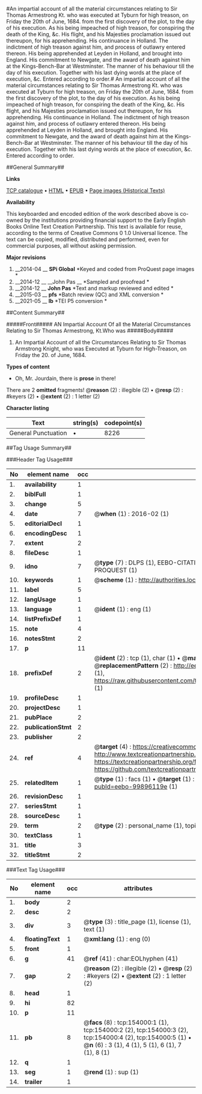 #An impartial account of all the material circumstances relating to Sir Thomas Armestrong Kt. who was executed at Tyburn for high treason, on Friday the 20th of June, 1684. from the first discovery of the plot, to the day of his execution. As his being impeached of high treason, for conspiring the death of the King, &c. His flight, and his Majesties proclamation issued out thereupon, for his apprehending. His continuance in Holland. The indictment of high treason against him, and process of outlawry entered thereon. His being apprehended at Leyden in Holland, and brought into England. His commitment to Newgate, and the award of death against him at the Kings-Bench-Bar at Westminster. The manner of his behaviour till the day of his execution. Together with his last dying words at the place of execution, &c. Entered according to order.#
An impartial account of all the material circumstances relating to Sir Thomas Armestrong Kt. who was executed at Tyburn for high treason, on Friday the 20th of June, 1684. from the first discovery of the plot, to the day of his execution. As his being impeached of high treason, for conspiring the death of the King, &c. His flight, and his Majesties proclamation issued out thereupon, for his apprehending. His continuance in Holland. The indictment of high treason against him, and process of outlawry entered thereon. His being apprehended at Leyden in Holland, and brought into England. His commitment to Newgate, and the award of death against him at the Kings-Bench-Bar at Westminster. The manner of his behaviour till the day of his execution. Together with his last dying words at the place of execution, &c. Entered according to order.

##General Summary##

**Links**

[TCP catalogue](http://www.ota.ox.ac.uk/tcp/)  • 
[HTML](http://tei.it.ox.ac.uk/tcp/Texts-HTML/free/A87/A87322.html)  • 
[EPUB](http://tei.it.ox.ac.uk/tcp/Texts-EPUB/free/A87/A87322.epub) • 
[Page images (Historical Texts)](https://historicaltexts.jisc.ac.uk/eebo-99896119e)

**Availability**

This keyboarded and encoded edition of the work described above is co-owned by the
    institutions providing financial support to the Early English Books Online Text Creation
    Partnership. This text is available for reuse, according to the terms of  Creative Commons 0 1.0 Universal
    licence. The text can be copied, modified, distributed and performed, even for commercial
    purposes, all without asking permission.

**Major revisions**

1. __2014-04 __ __SPi Global__ *Keyed and coded from ProQuest page images *
1. __2014-12 __ __John Pas __ *Sampled and proofread *
1. __2014-12 __ __John Pas__ *Text and markup reviewed and edited *
1. __2015-03 __ __pfs__ *Batch review (QC) and XML conversion *
1. __2021-05 __ __lb__ *TEI P5 conversion *

##Content Summary##

#####Front#####
AN Impartial Account Of all the Material Circumstances Relating to Sir Thomas Armestrong, Kt.Who was
#####Body#####

1. An Impartial Account of all the Circumstances Relating to Sir Thomas Armstrong Knight, who was Executed at Tyburn for High-Treason, on Friday the 20. of June, 1684.

**Types of content**

  * Oh, Mr. Jourdain, there is **prose** in there!

There are 2 **omitted** fragments! 
 @__reason__ (2) : illegible (2)  •  @__resp__ (2) : #keyers (2)  •  @__extent__ (2) : 1 letter (2)

**Character listing**


|Text|string(s)|codepoint(s)|
|---|---|---|
|General Punctuation|•|8226|

##Tag Usage Summary##

###Header Tag Usage###

|No|element name|occ|attributes|
|---|---|---|---|
|1.|__availability__|1||
|2.|__biblFull__|1||
|3.|__change__|5||
|4.|__date__|7| @__when__ (1) : 2016-02 (1)|
|5.|__editorialDecl__|1||
|6.|__encodingDesc__|1||
|7.|__extent__|2||
|8.|__fileDesc__|1||
|9.|__idno__|7| @__type__ (7) : DLPS (1), EEBO-CITATION (1), VID (1), EEBO-PROQUEST (1), STC (2), PROQUEST (1)|
|10.|__keywords__|1| @__scheme__ (1) : http://authorities.loc.gov/ (1)|
|11.|__label__|5||
|12.|__langUsage__|1||
|13.|__language__|1| @__ident__ (1) : eng (1)|
|14.|__listPrefixDef__|1||
|15.|__note__|4||
|16.|__notesStmt__|2||
|17.|__p__|11||
|18.|__prefixDef__|2| @__ident__ (2) : tcp (1), char (1)  •  @__matchPattern__ (2) : ([0-9\-]+):([0-9IVX]+) (1), (.+) (1)  •  @__replacementPattern__ (2) : http://eebo.chadwyck.com/downloadtiff?vid=$1&page=$2 (1), https://raw.githubusercontent.com/textcreationpartnership/Texts/master/tcpchars.xml#$1 (1)|
|19.|__profileDesc__|1||
|20.|__projectDesc__|1||
|21.|__pubPlace__|2||
|22.|__publicationStmt__|2||
|23.|__publisher__|2||
|24.|__ref__|4| @__target__ (4) : https://creativecommons.org/publicdomain/zero/1.0/ (1), http://www.textcreationpartnership.org/docs/. (1), https://textcreationpartnership.org/faq/#faq05 (1), https://github.com/textcreationpartnership (1)|
|25.|__relatedItem__|1| @__type__ (1) : facs (1)  •  @__target__ (1) : https://data.historicaltexts.jisc.ac.uk/view?pubId=eebo-99896119e (1)|
|26.|__revisionDesc__|1||
|27.|__seriesStmt__|1||
|28.|__sourceDesc__|1||
|29.|__term__|2| @__type__ (2) : personal_name (1), topical_term (1)|
|30.|__textClass__|1||
|31.|__title__|3||
|32.|__titleStmt__|2||


###Text Tag Usage###

|No|element name|occ|attributes|
|---|---|---|---|
|1.|__body__|2||
|2.|__desc__|2||
|3.|__div__|3| @__type__ (3) : title_page (1), license (1), text (1)|
|4.|__floatingText__|1| @__xml:lang__ (1) : eng (0)|
|5.|__front__|1||
|6.|__g__|41| @__ref__ (41) : char:EOLhyphen (41)|
|7.|__gap__|2| @__reason__ (2) : illegible (2)  •  @__resp__ (2) : #keyers (2)  •  @__extent__ (2) : 1 letter (2)|
|8.|__head__|1||
|9.|__hi__|82||
|10.|__p__|11||
|11.|__pb__|8| @__facs__ (8) : tcp:154000:1 (1), tcp:154000:2 (2), tcp:154000:3 (2), tcp:154000:4 (2), tcp:154000:5 (1)  •  @__n__ (6) : 3 (1), 4 (1), 5 (1), 6 (1), 7 (1), 8 (1)|
|12.|__q__|1||
|13.|__seg__|1| @__rend__ (1) : sup (1)|
|14.|__trailer__|1||
